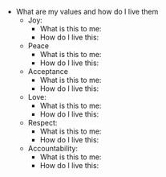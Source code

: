 - What are my values and how do I live them
	- Joy:
		- What is this to me:
		- How do I live this:
	- Peace
		- What is this to me:
		- How do I live this:
	- Acceptance
		- What is this to me:
		- How do I live this:
	- Love:
		- What is this to me:
		- How do I live this:
	- Respect:
		- What is this to me:
		- How do I live this:
	- Accountability:
		- What is this to me:
		- How do I live this: